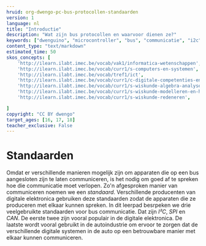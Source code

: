```yaml
---
hruid: org-dwengo-pc-bus-protocollen-standaarden
version: 1
language: nl
title: "Introductie"
description: "Wat zijn bus protocollen en waarvoor dienen ze?"
keywords: ["dwenguino", "microcontroller", "bus", "communicatie", "i2c", "spi", "uart", "can"]
content_type: "text/markdown"
estimated_time: 50
skos_concepts: [
    'http://ilearn.ilabt.imec.be/vocab/vak1/informatica-wetenschappen', 
    'http://ilearn.ilabt.imec.be/vocab/curr1/s-computers-en-systemen',
    'http://ilearn.ilabt.imec.be/vocab/tref1/ict',
    'http://ilearn.ilabt.imec.be/vocab/curr1/c-digitale-competenties-en-mediawijsheid',
    'http://ilearn.ilabt.imec.be/vocab/curr1/s-wiskunde-algebra-analyse',
    'http://ilearn.ilabt.imec.be/vocab/curr1/s-wiskunde-modelleren-en-heuristiek',
    'http://ilearn.ilabt.imec.be/vocab/curr1/s-wiskunde-redeneren',

]
copyright: "CC BY dwengo"
target_ages: [16, 17, 18]
teacher_exclusive: False
---
```


# Standaarden

Omdat er verschillende manieren mogelijk zijn om apparaten die op een bus aangesloten zijn te laten communiceren, is het nodig om goed af te spreken hoe die communicatie moet verlopen. Zo'n afgesproken manier van communiceren noemen we een *standaard*. Verschillende producenten van digitale elektronica gebruiken deze standaarden zodat de apparaten die ze produceren met elkaar kunnen spreken. In dit leerpad besrpeken we drie veelgebruikte standaarden voor bus communicatie. Dat zijn *I²C*, *SPI* en *CAN*. De eerste twee zijn vooral populair in de digitale elektronica. De laatste wordt vooral gebruikt in de autoindustrie om ervoor te zorgen dat de verschillende digitale systemen in de auto op een betrouwbare manier met elkaar kunnen communiceren.